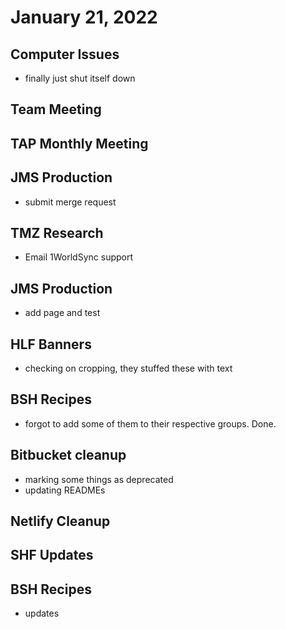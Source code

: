 # January 21, 2022

## Computer Issues
- finally just shut itself down

## Team Meeting

## TAP Monthly Meeting

## JMS Production
- submit merge request

## TMZ Research
- Email 1WorldSync support


## JMS Production
- add page and test

## HLF Banners
- checking on cropping, they stuffed these with text

## BSH Recipes
- forgot to add some of them to their respective groups. Done.

## Bitbucket cleanup
- marking some things as deprecated
- updating READMEs

## Netlify Cleanup

## SHF Updates

## BSH Recipes
- updates